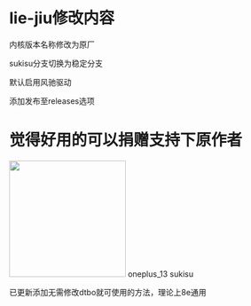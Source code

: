# lie-jiu修改内容
内核版本名称修改为原厂

sukisu分支切换为稳定分支

默认启用风驰驱动

添加发布至releases选项
# 觉得好用的可以捐赠支持下原作者
<img src="https://github.com/HanKuCha/oneplus13_a5p_sukisu/blob/main/img/%E6%8D%90%E8%B5%A0.jpg" width="210px">
oneplus_13 sukisu

已更新添加无需修改dtbo就可使用的方法，理论上8e通用
